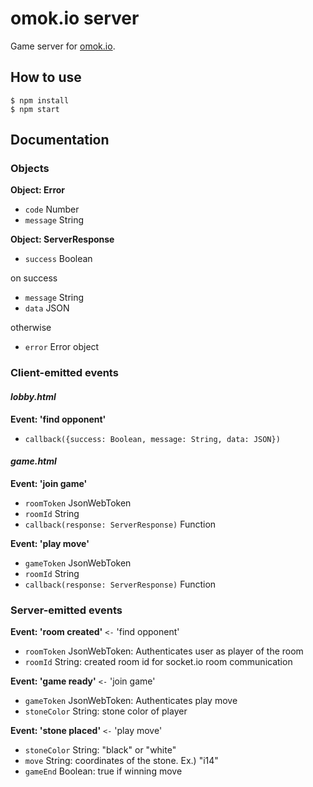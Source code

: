 # omok.io server
Game server for [omok.io](https://github.com/agemor/omok.io).

## How to use
```
$ npm install
$ npm start
```

## Documentation

### Objects
**Object: Error**
 - `code` Number
 - `message` String

**Object: ServerResponse**
 - `success` Boolean

on success 
 - `message` String
 - `data` JSON

otherwise
 - `error` Error object

### Client-emitted events
#### *lobby.html*

**Event: 'find opponent'**
 - `callback({success: Boolean, message: String, data: JSON})`

#### *game.html*

**Event: 'join game'**
 - `roomToken` JsonWebToken
 - `roomId` String
 - `callback(response: ServerResponse)` Function

**Event: 'play move'**
 - `gameToken` JsonWebToken
 - `roomId` String
 - `callback(response: ServerResponse)` Function

### Server-emitted events
**Event: 'room created'** `<-` 'find opponent'
 - `roomToken` JsonWebToken: Authenticates user as player of the room
 - `roomId` String: created room id for socket.io room communication

**Event: 'game ready'** `<-` 'join game'
 - `gameToken` JsonWebToken: Authenticates play move
 - `stoneColor` String: stone color of player

**Event: 'stone placed'** `<-` 'play move'
 - `stoneColor` String: "black" or "white"
 - `move` String: coordinates of the stone. Ex.) "i14"
 - `gameEnd` Boolean: true if winning move

